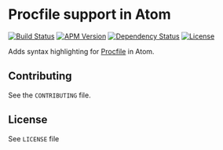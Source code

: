 # Procfile support in Atom
[![Build Status](https://travis-ci.org/ckaznocha/language-procfile.svg?branch=master)](https://travis-ci.org/ckaznocha/language-procfile)
[![APM Version](https://img.shields.io/apm/v/language-procfile.svg)](https://atom.io/packages/language-procfile)
[![Dependency Status](https://david-dm.org/ckaznocha/language-procfile.svg)](https://david-dm.org/ckaznocha/language-procfile)
[![License](http://img.shields.io/:license-mit-blue.svg)](http://ckaznocha.mit-license.org)

Adds syntax highlighting for [Procfile](https://devcenter.heroku.com/articles/procfile) in Atom.

## Contributing

See the `CONTRIBUTING` file.

## License
See `LICENSE` file
